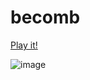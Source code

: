 # becomb

[Play it!](https://becomb.vercel.app/)

![image](https://user-images.githubusercontent.com/85039990/174939978-7bc450d4-8281-4425-85f5-0978bdb9a1cf.png)
